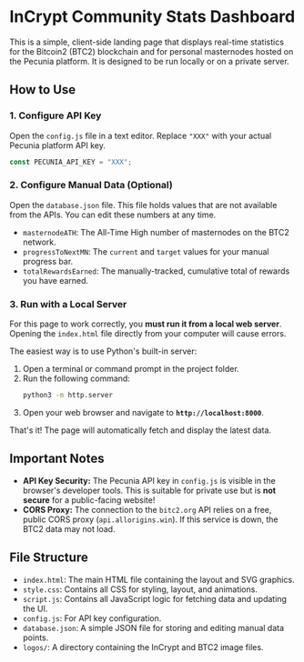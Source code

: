 # InCrypt Community Stats Dashboard

This is a simple, client-side landing page that displays real-time statistics for the Bitcoin2 (BTC2) blockchain and for personal masternodes hosted on the Pecunia platform. It is designed to be run locally or on a private server.

## How to Use

### 1. Configure API Key
Open the `config.js` file in a text editor. Replace `"XXX"` with your actual Pecunia platform API key.
```javascript
const PECUNIA_API_KEY = "XXX";
```

### 2. Configure Manual Data (Optional)
Open the `database.json` file. This file holds values that are not available from the APIs. You can edit these numbers at any time.

*   `masternodeATH`: The All-Time High number of masternodes on the BTC2 network.
*   `progressToNextMN`: The `current` and `target` values for your manual progress bar.
*   `totalRewardsEarned`: The manually-tracked, cumulative total of rewards you have earned.

### 3. Run with a Local Server
For this page to work correctly, you **must run it from a local web server**. Opening the `index.html` file directly from your computer will cause errors.

The easiest way is to use Python's built-in server:

1.  Open a terminal or command prompt in the project folder.
2.  Run the following command:
    ```bash
    python3 -m http.server
    ```
3.  Open your web browser and navigate to **`http://localhost:8000`**.

That's it! The page will automatically fetch and display the latest data.

## Important Notes

*   **API Key Security:** The Pecunia API key in `config.js` is visible in the browser's developer tools. This is suitable for private use but is **not secure** for a public-facing website!
*   **CORS Proxy:** The connection to the `bitc2.org` API relies on a free, public CORS proxy (`api.allorigins.win`). If this service is down, the BTC2 data may not load.

## File Structure

*   `index.html`: The main HTML file containing the layout and SVG graphics.
*   `style.css`: Contains all CSS for styling, layout, and animations.
*   `script.js`: Contains all JavaScript logic for fetching data and updating the UI.
*   `config.js`: For API key configuration.
*   `database.json`: A simple JSON file for storing and editing manual data points.
*   `logos/`: A directory containing the InCrypt and BTC2 image files.
```
